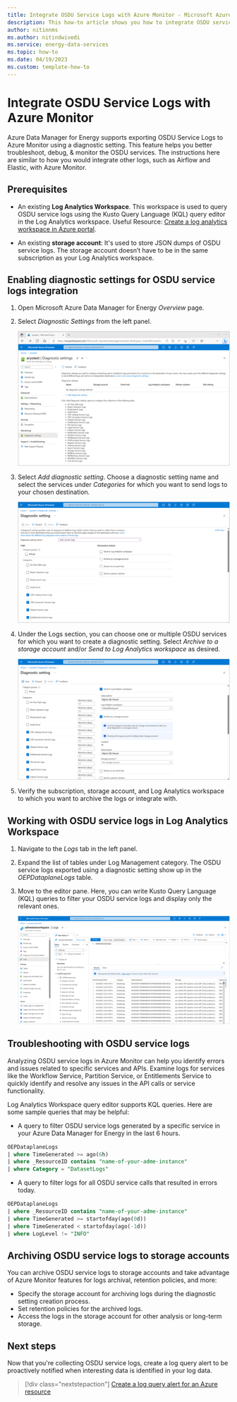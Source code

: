 ```yaml
---
title: Integrate OSDU Service Logs with Azure Monitor - Microsoft Azure Data Manager for Energy
description: This how-to article shows you how to integrate OSDU service logs with Azure Monitor. This feature helps you better troubleshoot, debug, & monitor the OSDU services.
author: nitinnms
ms.author: nitindwivedi
ms.service: energy-data-services
ms.topic: how-to
ms.date: 04/19/2023
ms.custom: template-how-to
---
```


# Integrate OSDU Service Logs with Azure Monitor

Azure Data Manager for Energy supports exporting OSDU Service Logs to Azure Monitor using a diagnostic setting. This feature helps you better troubleshoot, debug, & monitor the OSDU services. The instructions here are similar to how you would integrate other logs, such as Airflow and Elastic, with Azure Monitor.

## Prerequisites

* An existing **Log Analytics Workspace**.
    This workspace is used to query OSDU service logs using the Kusto Query Language (KQL) query editor in the Log Analytics workspace. Useful Resource: [Create a log analytics workspace in Azure portal](/azure/azure-monitor/logs/quick-create-workspace).

* An existing **storage account**:
    It's used to store JSON dumps of OSDU service logs. The storage account doesn’t have to be in the same subscription as your Log Analytics workspace.

## Enabling diagnostic settings for OSDU service logs integration

1. Open Microsoft Azure Data Manager for Energy *Overview* page.
1. Select *Diagnostic Settings* from the left panel.
    
    [![Screenshot shows that the list of OSDU services currently supported is visible on the diagnostic settings overview page.](media/how-to-integrate-osdu-service-logs-with-azure-monitor/diagnostic-settings-overview-page.png)](media/how-to-integrate-osdu-service-logs-with-azure-monitor/diagnostic-settings-overview-page.png#lightbox)
    
1. Select *Add diagnostic setting*. Choose a diagnostic setting name and select the services under *Categories* for which you want to send logs to your chosen destination.


    [![Screenshot to show that users can select all or a few log categories while creating a diagnostic setting.](media/how-to-integrate-osdu-service-logs-with-azure-monitor/diagnostic-settings-creation-page.png)](media/how-to-integrate-osdu-service-logs-with-azure-monitor/diagnostic-settings-creation-page.png#lightbox)
    

1. Under the Logs section, you can choose one or multiple OSDU services for which you want to create a diagnostic setting. Select *Archive to a storage account* and/or *Send to Log Analytics workspace* as desired.

     [![Screenshot shows that export to multiple destinations can be configured with just one diagnostic setting.](media/how-to-integrate-osdu-service-logs-with-azure-monitor/diagnostic-settings-configuration.png)](media/how-to-integrate-osdu-service-logs-with-azure-monitor/diagnostic-settings-configuration.png#lightbox)
 
1. Verify the subscription, storage account, and Log Analytics workspace to which you want to archive the logs or integrate with.

## Working with OSDU service logs in Log Analytics Workspace

1. Navigate to the *Logs* tab in the left panel. 
1. Expand the list of tables under Log Management category. The OSDU service logs exported using a diagnostic setting show up in the *OEPDataplaneLogs* table. 
1. Move to the editor pane. Here, you can write Kusto Query Language (KQL) queries to filter your OSDU service logs and display only the relevant ones.

     [![Screenshot shows the different parts of a Log Analytics workspace interface.](media/how-to-integrate-osdu-service-logs-with-azure-monitor/log-analytics-workspace.png)](media/how-to-integrate-osdu-service-logs-with-azure-monitor/log-analytics-workspace.png#lightbox)

## Troubleshooting with OSDU service logs

Analyzing OSDU service logs in Azure Monitor can help you identify errors and issues related to specific services and APIs. Examine logs for services like the Workflow Service, Partition Service, or Entitlements Service to quickly identify and resolve any issues in the API calls or service functionality.

Log Analytics Workspace query editor supports KQL queries. Here are some sample queries that may be helpful:

* A query to filter OSDU service logs generated by a specific service in your Azure Data Manager for Energy in the last 6 hours. 

```sql
OEPDataplaneLogs
| where TimeGenerated >= ago(6h)
| where _ResourceID contains "name-of-your-adme-instance"
| where Category = "DatasetLogs"
```

* A query to filter logs for all OSDU service calls that resulted in errors today. 

```sql
OEPDataplaneLogs
| where _ResourceID contains "name-of-your-adme-instance"
| where TimeGenerated >= startofday(ago(0d))
| where TimeGenerated < startofday(ago(-1d))
| where LogLevel != "INFO"
```
    
## Archiving OSDU service logs to storage accounts

You can archive OSDU service logs to storage accounts and take advantage of Azure Monitor features for logs archival, retention policies, and more:

* Specify the storage account for archiving logs during the diagnostic setting creation process.
* Set retention policies for the archived logs.
* Access the logs in the storage account for other analysis or long-term storage.

## Next steps

Now that you're collecting OSDU service logs, create a log query alert to be proactively notified when interesting data is identified in your log data.

> [!div class="nextstepaction"]
> [Create a log query alert for an Azure resource](/azure/azure-monitor/alerts/tutorial-log-alert)